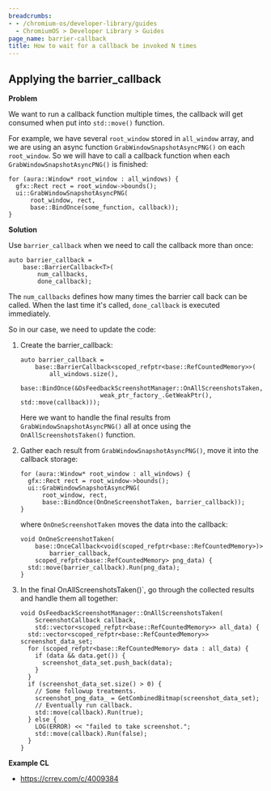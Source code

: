 ```yaml
---
breadcrumbs:
- - /chromium-os/developer-library/guides
  - ChromiumOS > Developer Library > Guides
page_name: barrier-callback
title: How to wait for a callback be invoked N times
---
```


## Applying the barrier_callback

**Problem**

We want to run a callback function multiple times, the callback will get
consumed when put into `std::move()` function.

For example, we have several `root_window` stored in `all_window` array, and we
are using an async function `GrabWindowSnapshotAsyncPNG()` on each
`root_window`. So we will have to call a callback function when each
`GrabWindowSnapshotAsyncPNG()` is finished:

```
for (aura::Window* root_window : all_windows) {
  gfx::Rect rect = root_window->bounds();
  ui::GrabWindowSnapshotAsyncPNG(
      root_window, rect,
      base::BindOnce(some_function, callback));
}
```

**Solution**

Use `barrier_callback` when we need to call the callback more than once:

```
auto barrier_callback =
    base::BarrierCallback<T>(
        num_callbacks,
        done_callback);
```

The `num_callbacks` defines how many times the barrier call back can be
called. When the last time it's called, `done_callback` is executed immediately.

So in our case, we need to update the code:

1.  Create the barrier_callback:

    ```
    auto barrier_callback =
        base::BarrierCallback<scoped_refptr<base::RefCountedMemory>>(
            all_windows.size(),
            base::BindOnce(&OsFeedbackScreenshotManager::OnAllScreenshotsTaken,
                          weak_ptr_factory_.GetWeakPtr(), std::move(callback)));
    ```

    Here we want to handle the final results from `GrabWindowSnapshotAsyncPNG()`
    all at once using the `OnAllScreenshotsTaken()` function.

2.  Gather each result from `GrabWindowSnapshotAsyncPNG()`, move it into the
    callback storage:

    ```
    for (aura::Window* root_window : all_windows) {
      gfx::Rect rect = root_window->bounds();
      ui::GrabWindowSnapshotAsyncPNG(
          root_window, rect,
          base::BindOnce(OnOneScreenshotTaken, barrier_callback));
    }
    ```

    where `OnOneScreenshotTaken` moves the data into the callback:

    ```
    void OnOneScreenshotTaken(
        base::OnceCallback<void(scoped_refptr<base::RefCountedMemory>)>
            barrier_callback,
        scoped_refptr<base::RefCountedMemory> png_data) {
      std::move(barrier_callback).Run(png_data);
    }
    ```

3.  In the final OnAllScreenshotsTaken()`, go through the collected results and
    handle them all together:

    ```
    void OsFeedbackScreenshotManager::OnAllScreenshotsTaken(
        ScreenshotCallback callback,
        std::vector<scoped_refptr<base::RefCountedMemory>> all_data) {
      std::vector<scoped_refptr<base::RefCountedMemory>> screenshot_data_set;
      for (scoped_refptr<base::RefCountedMemory> data : all_data) {
        if (data && data.get()) {
          screenshot_data_set.push_back(data);
        }
      }
      if (screenshot_data_set.size() > 0) {
        // Some followup treatments.
        screenshot_png_data_ = GetCombinedBitmap(screenshot_data_set);
        // Eventually run callback.
        std::move(callback).Run(true);
      } else {
        LOG(ERROR) << "failed to take screenshot.";
        std::move(callback).Run(false);
      }
    }
    ```

**Example CL**

*   https://crrev.com/c/4009384
